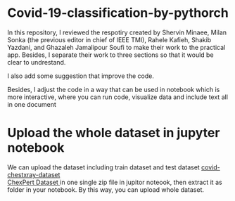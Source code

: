 # Covid-19-classification-by-pythorch

In this repository, I reviewed the respotiry created by Shervin Minaee, Milan Sonka (the previous editor in chief of IEEE TMI), Rahele Kafieh, Shakib Yazdani, and Ghazaleh Jamalipour Soufi to make their work to the practical app. Besides, I separate their work to three sections so that it would be clear to undrestand. 


I also add some suggestion that improve the code. 

Besides, I adjust the code in a way that can be used in notebook which is more interactive, where you can run code, visualize data and include text all in one document

# Upload the whole dataset in jupyter notebook

We can upload the dataset including train dataset and test dataset 
<a href= "https://github.com/ieee8023/covid-chestxray-dataset"> covid-chestxray-dataset </a>   
<a href= "https://stanfordmlgroup.github.io/competitions/chexpert"> ChexPert Dataset </a>  in one single zip file in jupitor noteook, then extract it as folder in your notebook. By this way, you can upload whole dataset. 
